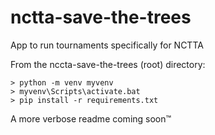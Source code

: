 # nctta-save-the-trees
App to run tournaments specifically for NCTTA

From the nccta-save-the-trees (root) directory:
```
> python -m venv myvenv
> myvenv\Scripts\activate.bat
> pip install -r requirements.txt
```

A more verbose readme coming soon™
